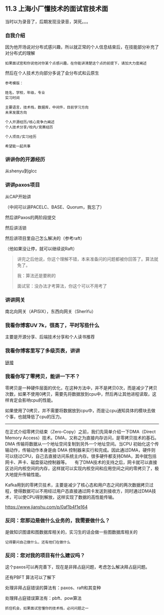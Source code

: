## 11.3 上海小厂懂技术的面试官技术面

当时以为录音了，后期发现没录音，哭死。。。

### 自我介绍

因为他开场说对分布式感兴趣，所以就正常的个人信息结束后，在技能部分补充了对分布式的理解

```
如果面试官和你说他对你某个点感兴趣，在你能讲清楚这个点的前提下，请加大力度阐述
```

然后在个人技术方向部分多说了会分布式和云原生

```
参考模版：

姓名，学校，年级，专业
实习时间

主要语言，技术栈，数据库，中间件，目前学习方向
未来发展方向

个人开源经历/核心竞争力阐述
个人技术分享/校内/竞赛经历

个人项目/实习经历

希望能一起共事
```



### 讲讲你的开源经历

从shenyu到glcc

### 讲讲paxos项目

从CAP开始讲

（中间可以讲PACELC、BASE、Quorum，我忘了）

然后讲Paxos的两阶段提交

然后讲活锁

然后讲项目里自己怎么解决的（参考raft）

（他如果没让停，就可以继续说Raft）

>讲完之后他说，你这个理解不错，本来准备问的问题都被你回答了。算法就免了。
>
>我：算法还是要刷的
>
>面试官：没办法才考算法，你这个可以不用考了

### 讲讲网关

南北向网关（APISIX），东西向网关（ShenYu）



### 我看你博客UV 7k，很高了，平时写些什么

主要是开源分享、后端技术分享和个人读书推荐

### 我看你博客里写了多级页表，讲讲

[链接](http://erdengk.top/archives/924jiang-jiang-cao-zuo-xi-tong-de-duo-ji-ye-biao--wei-shen-me-duo-ji-ye-biao-hui-sheng-kong-jian-)



### 我看你写了零拷贝，能讲一下不？

零拷贝是一种硬件层面的优化，在这种方法中，并不是拷贝0次，而是减少了拷贝次数，如果不使用0拷贝，需要先将数据放到cpu中，然后再让其他进程读取，这样肯定会影响cpu的性能。

如果使用了0拷贝，并不需要将数据放到cpu中，而是让cpu通知具体的模块去做个事，也就降低了cpu的压力。

---

在正式介绍零拷贝结束（Zero-Copy）之前，我们先简单介绍一下DMA（Direct Memory Access）技术。DMA，又称之为直接内存访问，是零拷贝技术的基石。DMA 传输将数据从一个地址空间复制到另外一个地址空间。当CPU 初始化这个传输动作，传输动作本身是由 DMA 控制器来实行和完成。因此通过DMA，硬件则可以绕过CPU，自己去直接访问系统主内存。很多硬件都支持DMA，其中就包括网卡、声卡、磁盘驱动控制器等。
  有了DMA技术的支持之后，网卡就可以直接区访问内核空间的内存，这样就可以实现内核空间和应用空间之间的零拷贝了，极大地提升传输性能。

Kafka用到的零拷贝技术，主要是减少了核心态和用户态之间的两次数据拷贝过程，使得数据可以不用经过用户态直接通过网卡发送到接收方，同时通过DMA技术，可以使CPU得到解放，这样实现了数据的高性能传输。

https://www.jianshu.com/p/0af1b4f1e164



### 反问：您那边是做什么业务的，我需要做什么？

是做知识图谱和图数据库相关的，实习生的话会做一些图数据库相关的

```
记得要问自己做什么，还有他们在做什么
```



### 反问：您对我的项目有什么建议吗？

这个paxos可以再完善下，现在是非拜占庭问题，考虑怎么解决拜占庭问题。

还有PBFT 算法可以了解下

处理非拜占庭错误的算法有：paxos、raft和其变种

处理拜占庭错误算法有：pbft、pow算法

```
抓住机会，如果面试官懂你的技术栈，必问问题之一
```











